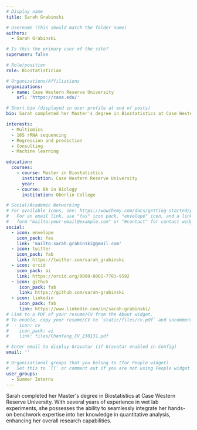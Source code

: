 ```yaml
---
# Display name
title: Sarah Grabinski

# Username (this should match the folder name)
authors:
  - Sarah Grabinski

# Is this the primary user of the site?
superuser: false

# Role/position
role: Biostatistician

# Organizations/Affiliations
organizations:
  - name: Case Western Reserve University
    url: 'https://case.edu/'

# Short bio (displayed in user profile at end of posts)
bio: Sarah completed her Master's degree in Biostatistics at Case Western Reserve University. With several years of experience in wet lab experiments, she possesses the ability to seamlessly integrate her hands-on benchwork expertise into her knowledge in quantitative analysis, enhancing her overall research capabilities.

interests:
  - Multiomics
  - 16S rRNA sequencing
  - Regression and prediction
  - Consulting
  - Machine learning

education:
  courses:
    - course: Master in Biostatistics
      institution: Case Western Reserve University
      year:
    - course: BA in Biology
      institution: Oberlin College

# Social/Academic Networking
# For available icons, see: https://wowchemy.com/docs/getting-started/page-builder/#icons
#   For an email link, use "fas" icon pack, "envelope" icon, and a link in the
#   form "mailto:your-email@example.com" or "#contact" for contact widget.
social:
  - icon: envelope
    icon_pack: fas
    link: 'mailto:sarah.grabinski@gmail.com'
  - icon: twitter
    icon_pack: fab
    link: https://twitter.com/sarah_grabinski
  - icon: orcid
    icon_pack: ai
    link: https://orcid.org/0000-0001-7701-9592
  - icon: github
     icon_pack: fab
     link: https://github.com/sarah-grabinski
  - icon: linkedin
     icon_pack: fab
     link: https://www.linkedin.com/in/sarah-grabinski/
# Link to a PDF of your resume/CV from the About widget.
# To enable, copy your resume/CV to `static/files/cv.pdf` and uncomment the lines below.
#  - icon: cv
#    icon_pack: ai
#    link: files/ChenYang_CV_230131.pdf

# Enter email to display Gravatar (if Gravatar enabled in Config)
email: ''

# Organizational groups that you belong to (for People widget)
#   Set this to `[]` or comment out if you are not using People widget.
user_groups:
  - Summer Interns
---
```


Sarah completed her Master's degree in Biostatistics at Case Western Reserve University. With several years of experience in wet lab experiments, she possesses the ability to seamlessly integrate her hands-on benchwork expertise into her knowledge in quantitative analysis, enhancing her overall research capabilities.

